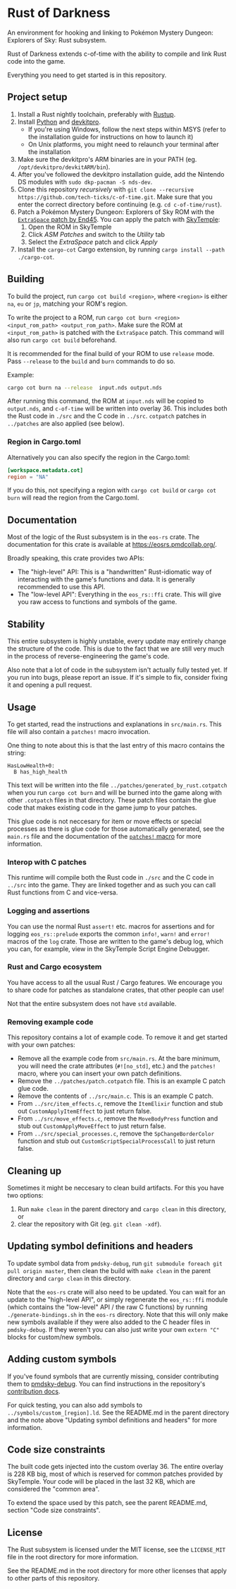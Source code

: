 # Rust of Darkness

An environment for hooking and linking to Pokémon Mystery Dungeon: Explorers of Sky: Rust subsystem.

Rust of Darkness extends c-of-time with the ability to compile and link Rust code into the game.

Everything you need to get started is in this repository.

## Project setup
1. Install a Rust nightly toolchain, preferably with [Rustup](https://rustup.rs/).
2. Install [Python](https://www.python.org/downloads/) and [devkitpro](https://devkitpro.org/wiki/Getting_Started).
    - If you're using Windows, follow the next steps within MSYS (refer to the installation guide for instructions on 
      how to launch it)
    - On Unix platforms, you might need to relaunch your terminal after the installation
3. Make sure the devkitpro's ARM binaries are in your PATH (eg. `/opt/devkitpro/devkitARM/bin`).
4. After you've followed the devkitpro installation guide, add the Nintendo DS modules with `sudo dkp-pacman -S nds-dev`.
5. Clone this repository *recursively* with `git clone --recursive https://github.com/tech-ticks/c-of-time.git`. 
   Make sure that you enter the correct directory before continuing (e.g. `cd c-of-time/rust`).
6. Patch a Pokémon Mystery Dungeon: Explorers of Sky ROM with the
   [`ExtraSpace` patch by End45](https://github.com/End45/EoS-asm-hacks/blob/main/src/ExtraSpace.asm). You can apply the patch with [SkyTemple](https://skytemple.org):
    1. Open the ROM in SkyTemple
    2. Click *ASM Patches* and switch to the *Utility* tab
    3. Select the *ExtraSpace* patch and click *Apply*
7. Install the `cargo-cot` Cargo extension, by running `cargo install --path ./cargo-cot`.

## Building
To build the project, run `cargo cot build <region>`, where `<region>` is either `na`, `eu` or `jp`, matching your 
ROM's region.

To write the project to a ROM, run `cargo cot burn <region> <input_rom_path> <output_rom_path>`. Make sure the ROM
at `<input_rom_path>` is patched with the `ExtraSpace` patch. This command will also run `cargo cot build` 
beforehand.

It is recommended for the final build of your ROM to use `release` mode. Pass `--release` to the `build` and `burn`
commands to do so.

Example: 
```bash
cargo cot burn na --release  input.nds output.nds
```

After running this command, the ROM at `input.nds` will be copied to `output.nds`, and `c-of-time` will be written
into overlay 36. This includes both the Rust code in `./src` and the C code in `../src`. 
`cotpatch` patches in `../patches` are also applied (see below).

### Region in Cargo.toml
Alternatively you can also specify the region in the Cargo.toml:

```toml
[workspace.metadata.cot]
region = "NA"
```

If you do this, not specifying a region with `cargo cot build` or `cargo cot burn` will read the region from
the Cargo.toml.

## Documentation
Most of the logic of the Rust subsystem is in the `eos-rs` crate. The documentation for this crate is available
at <https://eosrs.pmdcollab.org/>.

Broadly speaking, this crate provides two APIs:

- The "high-level" API: This is a "handwritten" Rust-idiomatic way of interacting with the game's functions and data.
  It is generally recommended to use this API.
- The "low-level API": Everything in the `eos_rs::ffi` crate. This will give you raw access to functions and symbols
  of the game.

## Stability
This entire subsystem is highly unstable, every update may entirely change the structure of the code. This is due
to the fact that we are still very much in the process of reverse-engineering the game's code.

Also note that a lot of code in the subsystem isn't actually fully tested yet. If you run into bugs, please report
an issue. If it's simple to fix, consider fixing it and opening a pull request.

## Usage
To get started, read the instructions and explanations in `src/main.rs`. This file will also contain a `patches!` macro
invocation. 

One thing to note about this is that the last entry of this macro contains the string:
```
HasLowHealth+0:
  B has_high_health
```

This text will be written into the file `../patches/generated_by_rust.cotpatch` when you run `cargo cot burn` and 
will be burned into the game along with other `.cotpatch` files in that directory. These patch files contain the glue code that
makes existing code in the game jump to your patches.

This glue code is not neccesary for item or move effects or special processes as there is glue code for those
automatically generated, see the `main.rs` file and the documentation of the 
[`patches!` macro](https://eosrs.pmdcollab.org/armv5te-none-ndseoseabi-na/doc/eos_rs/macro.patches.html) for more 
information.

### Interop with C patches
This runtime will compile both the Rust code in  `./src` and the C code in `../src` into the game. They are linked
together and as such you can call Rust functions from C and vice-versa.

### Logging and assertions
You can use the normal Rust `assert!` etc. macros for assertions and for logging `eos_rs::prelude` exports the
common `info!`, `warn!` and `error!` macros of the `log` crate. Those are written to the game's debug log, which you
can, for example, view in the SkyTemple Script Engine Debugger.

### Rust and Cargo ecosystem
You have access to all the usual Rust / Cargo features. We encourage you to share code for patches as standalone crates,
that other people can use!

Not that the entire subsystem does not have `std` available.

### Removing example code
This repository contains a lot of example code. To remove it and get started with your own patches:

- Remove all the example code from `src/main.rs`. At the bare minimum, you will need the crate attributes 
  (`#![no_std]`, etc.) and the `patches!` macro, where you can insert your own patch definitions.
- Remove the `../patches/patch.cotpatch` file. This is an example C patch glue code.
- Remove the contents of `../src/main.c`. This is an example C patch.
- From `../src/item_effects.c`, remove the `ItemElixir` function 
  and stub out `CustomApplyItemEffect` to just return false.
- From `../src/move_effects.c`, remove the `MoveBodyPress` function
  and stub out `CustomApplyMoveEffect` to just return false.
- From `../src/special_processes.c`, remove the `SpChangeBorderColor` function
  and stub out `CustomScriptSpecialProcessCall` to just return false.

## Cleaning up
Sometimes it might be neccesary to clean build artifacts. For this you have two options:

1. Run `make clean` in the parent directory and `cargo clean` in this directory, or
2. clear the repository with Git (eg. `git clean -xdf`).

## Updating symbol definitions and headers
To update symbol data from `pmdsky-debug`, run `git submodule foreach git pull origin master`,
then clean the build with `make clean` in the parent directory and `cargo clean` in this directory.

Note that the `eos-rs` crate will also need to be updated. You can wait for an update to the "high-level API", or
simply regenerate the `eos_rs::ffi` module (which contains the "low-level" API / the raw C functions) by running
`./generate-bindings.sh` in the `eos-rs` directory. Note that this will only make new symbols available if they
were also added to the C header files in `pmdsky-debug`. If they weren't you can also just write your own `extern "C"`
blocks for custom/new symbols.

## Adding custom symbols
If you've found symbols that are currently missing, consider contributing them to 
[pmdsky-debug](https://github.com/UsernameFodder/pmdsky-debug). 
You can find instructions in the repository's 
[contribution docs](https://github.com/UsernameFodder/pmdsky-debug/blob/master/docs/contributing.md).

For quick testing, you can also add symbols to `../symbols/custom_[region].ld`. 
See the README.md in the parent directory and the note above "Updating symbol definitions and headers" for 
more information.

## Code size constraints

The built code gets injected into the custom overlay 36. The entire overlay is 228 KB big, most of which is reserved 
for common patches provided by SkyTemple. Your code will be placed in the last 32 KB, which are considered the 
"common area".

To extend the space used by this patch, see the parent README.md, section "Code size constraints".


## License
The Rust subsystem is licensed under the MIT license, see the `LICENSE_MIT` file in the root directory for more information.

See the README.md in the root directory for more other licenses that apply to other parts of this repository.
